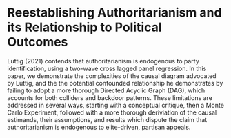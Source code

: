 # Reestablishing Authoritarianism and its Relationship to Political Outcomes
Luttig (2021) contends that authoritarianism is endogenous to party identification, using a two-wave cross lagged panel regression. In this paper, we demonstrate the complexities of the causal diagram advocated by Luttig, and the the potential confounded relationship he demonstrates by failing to adopt a more thorough Directed Acyclic Graph (DAG), which accounts for both colliders and backdoor patterns. These limitations are addressed in several ways, starting with a conceptual critique, then a Monte Carlo Experiment, followed with a more thorough deriviation of the causal estimands, their assumptions, and results which dispute the claim that authoritarianism is endogenous to elite-driven, partisan appeals. 
